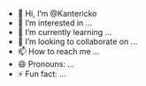 - 👋 Hi, I’m @Kantericko
- 👀 I’m interested in ...
- 🌱 I’m currently learning ...
- 💞️ I’m looking to collaborate on ...
- 📫 How to reach me ...
- 😄 Pronouns: ...
- ⚡ Fun fact: ...

<!---
Kantericko/Kantericko is a ✨ special ✨ repository because its `README.md` (this file) appears on your GitHub profile.
You can click the Preview link to take a look at your changes.
--->
